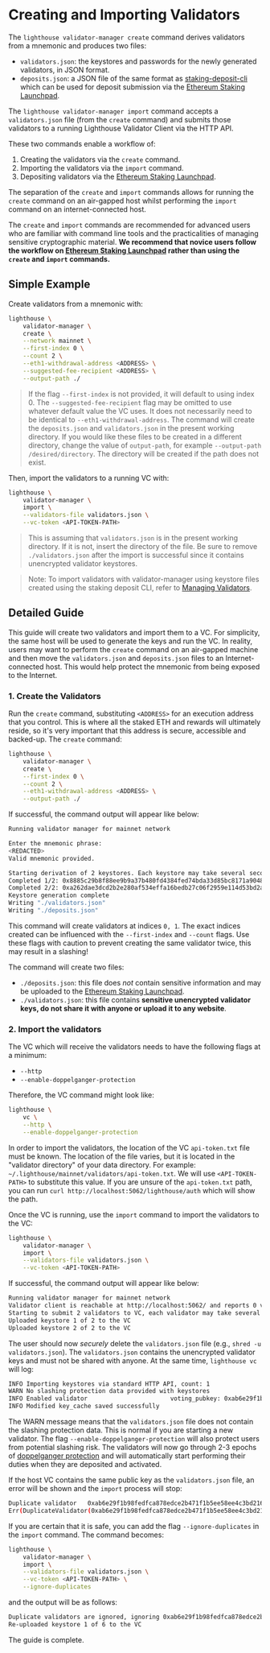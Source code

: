 # Creating and Importing Validators

[Ethereum Staking Launchpad]: https://launchpad.ethereum.org/en/

The `lighthouse validator-manager create` command derives validators from a
mnemonic and produces two files:

- `validators.json`: the keystores and passwords for the newly generated
    validators, in JSON format.
- `deposits.json`: a JSON file of the same format as
    [staking-deposit-cli](https://github.com/ethereum/staking-deposit-cli) which can
    be used for deposit submission via the [Ethereum Staking
    Launchpad][].

The `lighthouse validator-manager import` command accepts a `validators.json`
file (from the `create` command) and submits those validators to a running
Lighthouse Validator Client via the HTTP API.

These two commands enable a workflow of:

1. Creating the validators via the `create` command.
1. Importing the validators via the `import` command.
1. Depositing validators via the [Ethereum Staking
    Launchpad][].

The separation of the `create` and `import` commands allows for running the
`create` command on an air-gapped host whilst performing the `import` command on
an internet-connected host.

The `create` and `import` commands are recommended for advanced users who are
familiar with command line tools and the practicalities of managing sensitive
cryptographic material. **We recommend that novice users follow the workflow on
[Ethereum Staking Launchpad][] rather than using the `create` and `import`
commands.**

## Simple Example

Create validators from a mnemonic with:

```bash
lighthouse \
    validator-manager \
    create \
    --network mainnet \
    --first-index 0 \
    --count 2 \
    --eth1-withdrawal-address <ADDRESS> \
    --suggested-fee-recipient <ADDRESS> \
    --output-path ./
```

> If the flag `--first-index` is not provided, it will default to using index 0.
> The `--suggested-fee-recipient` flag may be omitted to use whatever default
> value the VC uses. It does not necessarily need to be identical to
> `--eth1-withdrawal-address`.
> The command will create the `deposits.json` and `validators.json` in the present working directory. If you would like these files to be created in a different directory, change the value of `output-path`, for example `--output-path /desired/directory`. The directory will be created if the path does not exist.

Then, import the validators to a running VC with:

```bash
lighthouse \
    validator-manager \
    import \
    --validators-file validators.json \
    --vc-token <API-TOKEN-PATH>
```

> This is assuming that `validators.json` is in the present working directory. If it is not, insert the directory of the file.
> Be sure to remove `./validators.json` after the import is successful since it
> contains unencrypted validator keystores.

> Note: To import validators with validator-manager using keystore files created using the staking deposit CLI, refer to [Managing Validators](./validator-manager-api.md#import).

## Detailed Guide

This guide will create two validators and import them to a VC. For simplicity,
the same host will be used to generate the keys and run the VC. In reality,
users may want to perform the `create` command on an air-gapped machine and then
move the `validators.json` and `deposits.json` files to an Internet-connected
host. This would help protect the mnemonic from being exposed to the Internet.

### 1. Create the Validators

Run the `create` command, substituting `<ADDRESS>` for an execution address that
you control. This is where all the staked ETH and rewards will ultimately
reside, so it's very important that this address is secure, accessible and
backed-up. The `create` command:

```bash
lighthouse \
    validator-manager \
    create \
    --first-index 0 \
    --count 2 \
    --eth1-withdrawal-address <ADDRESS> \
    --output-path ./
```

If successful, the command output will appear like below:

```bash
Running validator manager for mainnet network

Enter the mnemonic phrase:
<REDACTED>
Valid mnemonic provided.

Starting derivation of 2 keystores. Each keystore may take several seconds.
Completed 1/2: 0x8885c29b8f88ee9b9a37b480fd4384fed74bda33d85bc8171a904847e65688b6c9bb4362d6597fd30109fb2def6c3ae4
Completed 2/2: 0xa262dae3dcd2b2e280af534effa16bedb27c06f2959e114d53bd2a248ca324a018dc73179899a066149471a94a1bc92f
Keystore generation complete
Writing "./validators.json"
Writing "./deposits.json"
```

This command will create validators at indices `0, 1`. The exact indices created
can be influenced with the `--first-index` and `--count` flags. Use these flags
with caution to prevent creating the same validator twice, this may result in a
slashing!

The command will create two files:

- `./deposits.json`: this file does *not* contain sensitive information and may be uploaded to the [Ethereum Staking Launchpad].
- `./validators.json`: this file contains **sensitive unencrypted validator keys, do not share it with anyone or upload it to any website**.

### 2. Import the validators

The VC which will receive the validators needs to have the following flags at a minimum:

- `--http`
- `--enable-doppelganger-protection`

Therefore, the VC command might look like:

```bash
lighthouse \
    vc \
    --http \
    --enable-doppelganger-protection
```

In order to import the validators, the location of the VC `api-token.txt` file
must be known. The location of the file varies, but it is located in the
"validator directory" of your data directory. For example:
`~/.lighthouse/mainnet/validators/api-token.txt`. We will use `<API-TOKEN-PATH>`
to substitute this value. If you are unsure of the `api-token.txt` path, you can run `curl http://localhost:5062/lighthouse/auth` which will show the path.

Once the VC is running, use the `import` command to import the validators to the VC:

```bash
lighthouse \
    validator-manager \
    import \
    --validators-file validators.json \
    --vc-token <API-TOKEN-PATH>
```

If successful, the command output will appear like below:

```bash
Running validator manager for mainnet network
Validator client is reachable at http://localhost:5062/ and reports 0 validators
Starting to submit 2 validators to VC, each validator may take several seconds
Uploaded keystore 1 of 2 to the VC
Uploaded keystore 2 of 2 to the VC
```

The user should now *securely* delete the `validators.json` file (e.g., `shred -u validators.json`).
The `validators.json` contains the unencrypted validator keys and must not be
shared with anyone.
At the same time, `lighthouse vc` will log:

```bash
INFO Importing keystores via standard HTTP API, count: 1
WARN No slashing protection data provided with keystores
INFO Enabled validator                       voting_pubkey: 0xab6e29f1b98fedfca878edce2b471f1b5ee58ee4c3bd216201f98254ef6f6eac40a53d74c8b7da54f51d3e85cacae92f, signing_method: local_keystore
INFO Modified key_cache saved successfully
```

The WARN message means that the `validators.json` file does not contain the slashing protection data. This is normal if you are starting a new validator. The flag `--enable-doppelganger-protection` will also protect users from potential slashing risk.
The validators will now go through 2-3 epochs of [doppelganger
protection](./validator-doppelganger.md) and will automatically start performing
their duties when they are deposited and activated.

If the host VC contains the same public key as the `validators.json` file, an error will be shown and the `import` process will stop:

```bash
Duplicate validator   0xab6e29f1b98fedfca878edce2b471f1b5ee58ee4c3bd216201f98254ef6f6eac40a53d74c8b7da54f51d3e85cacae92f already exists on the destination validator client. This may indicate that some validators are running in two places at once, which can lead to slashing. If you are certain that there is no risk, add the --ignore-duplicates flag.
Err(DuplicateValidator(0xab6e29f1b98fedfca878edce2b471f1b5ee58ee4c3bd216201f98254ef6f6eac40a53d74c8b7da54f51d3e85cacae92f))
```

If you are certain that it is safe, you can add the flag `--ignore-duplicates` in the `import` command. The command becomes:

```bash
lighthouse \
    validator-manager \
    import \
    --validators-file validators.json \
    --vc-token <API-TOKEN-PATH> \
    --ignore-duplicates
```

and the output will be as follows:

```bash
Duplicate validators are ignored, ignoring 0xab6e29f1b98fedfca878edce2b471f1b5ee58ee4c3bd216201f98254ef6f6eac40a53d74c8b7da54f51d3e85cacae92f which exists on the destination validator client
Re-uploaded keystore 1 of 6 to the VC
```

The guide is complete.
